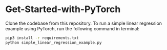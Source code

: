 # Get-Started-with-PyTorch
Clone the codebase from this repository. To run a simple linear regression example using PyTorch, run the following command in terminal:
```bash
pip3 install -r requirements.txt
python simple_linear_regression_example.py
```